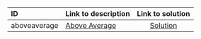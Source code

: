 | ID | Link to description | Link to solution |
|:---|:---|:---:|
| aboveaverage | [Above Average](https://open.kattis.com/problems/aboveaverage) | [Solution](https://github.com/versenyi98/kattis-solutions/tree/main/solutions/Above%20Average)|
